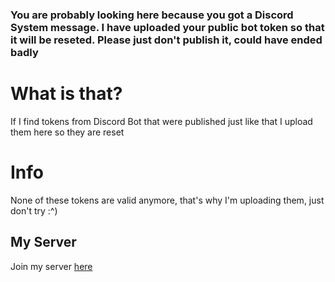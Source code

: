 ### You are probably looking here because you got a Discord System message. I have uploaded your public bot token so that it will be reseted. Please just don't publish it, could have ended badly

# What is that?
If I find tokens from Discord Bot that were published just like that I upload them here so they are reset

#  Info
None of these tokens are valid anymore, that's why I'm uploading them, just don't try :^)

## My Server 
Join my server [here](https://discord.gg/VM77HTNXrt)
